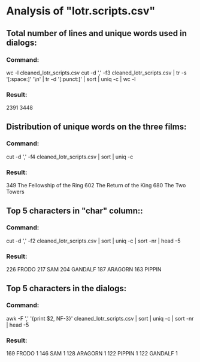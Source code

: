 # Analysis of "lotr.scripts.csv"

## Total number of lines and unique words used in dialogs:

### Command:

wc -l cleaned_lotr_scripts.csv
cut -d ',' -f3 cleaned_lotr_scripts.csv | tr -s '[:space:]' '\n' | tr -d '[:punct:]' | sort | uniq -c | wc -l

### Result:

2391
3448

## Distribution of unique words on the three films:

### Command:

cut -d ',' -f4 cleaned_lotr_scripts.csv | sort | uniq -c

### Result:

349 The Fellowship of the Ring
602 The Return of the King
680 The Two Towers

## Top 5 characters in "char" column::

### Command:

cut -d ',' -f2 cleaned_lotr_scripts.csv | sort | uniq -c | sort -nr | head -5

### Result:

226 FRODO
217 SAM
204 GANDALF
187 ARAGORN
163 PIPPIN

## Top 5 characters in the dialogs:

### Command:

awk -F ',' '{print $2, NF-3}' cleaned_lotr_scripts.csv | sort | uniq -c | sort -nr | head -5

### Result:

169 FRODO 1
146 SAM 1
128 ARAGORN 1
122 PIPPIN 1
122 GANDALF 1
